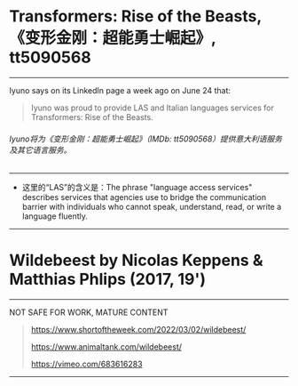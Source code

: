 # Transformers: Rise of the Beasts,《变形金刚：超能勇士崛起》, tt5090568
---
Iyuno says on its LinkedIn page a week ago on June 24 that:
> Iyuno was proud to provide LAS and Italian languages services for Transformers: Rise of the Beasts.  

###### Iyuno将为《变形金刚：超能勇士崛起》（IMDb: tt5090568）提供意大利语服务及其它语言服务。
---
* 这里的“LAS”的含义是：The phrase "language access services" describes services that agencies use to bridge the communication barrier with individuals who cannot speak, understand, read, or write a language fluently.
---
# Wildebeest by Nicolas Keppens & Matthias Phlips (2017, 19')  
---
NOT SAFE FOR WORK, MATURE CONTENT
> https://www.shortoftheweek.com/2022/03/02/wildebeest/
> 
> https://www.animaltank.com/wildebeest/
> 
> https://vimeo.com/683616283
---


